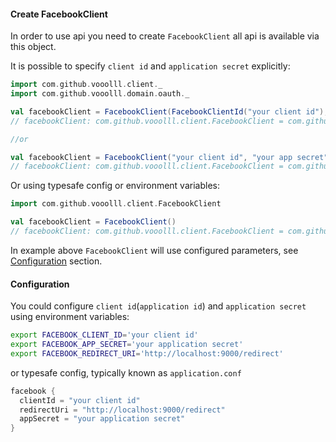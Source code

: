 #### Create FacebookClient
In order to use api you need to create `FacebookClient` all api is available via this object.

It is possible to specify `client id` and `application secret` explicitly:

```scala
import com.github.vooolll.client._
import com.github.vooolll.domain.oauth._
```

```scala
val facebookClient = FacebookClient(FacebookClientId("your client id"), FacebookAppSecret("your app secret"))
// facebookClient: com.github.vooolll.client.FacebookClient = com.github.vooolll.client.FacebookClient@5e5ebb7c

//or

val facebookClient = FacebookClient("your client id", "your app secret")
// facebookClient: com.github.vooolll.client.FacebookClient = com.github.vooolll.client.FacebookClient@4e003f28
```

Or using typesafe config or environment variables:

```scala
import com.github.vooolll.client.FacebookClient
```

```scala
val facebookClient = FacebookClient()
// facebookClient: com.github.vooolll.client.FacebookClient = com.github.vooolll.client.FacebookClient@49f0c862
```
In example above `FacebookClient` will use configured parameters, see [Configuration](#configuration) section.


#### Configuration
You could configure `client id`(`application id`) and `application secret` using environment variables:
```bash
export FACEBOOK_CLIENT_ID='your client id'
export FACEBOOK_APP_SECRET='your application secret'
export FACEBOOK_REDIRECT_URI='http://localhost:9000/redirect'
```
or typesafe config, typically known as `application.conf`

```scala
facebook {
  clientId = "your client id"
  redirectUri = "http://localhost:9000/redirect"
  appSecret = "your application secret"
}
```
